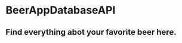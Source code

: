 # BeerAppDatabaseAPI

## Find everything abot your favorite beer here.
[](https://unruffled-blackwell-a0c692.netlify.app)
